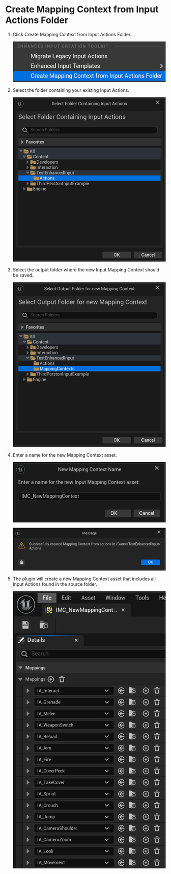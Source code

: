 # Create Mapping Context from Input Actions Folder
1. Click Create Mapping Context from Input Actions Folder.

   ![Mapping Key Values](./../images/EnhancedInputCreationToolkit_016.png)

2. Select the folder containing your existing Input Actions.

   ![Mapping Key Values](./../images/EnhancedInputCreationToolkit_017.png)

3. Select the output folder where the new Input Mapping Context should be saved.

   ![Mapping Key Values](./../images/EnhancedInputCreationToolkit_018.png)

4. Enter a name for the new Mapping Context asset.

   ![Mapping Key Values](./../images/EnhancedInputCreationToolkit_019.png)

   ![Mapping Key Values](./../images/EnhancedInputCreationToolkit_020.png)

5. The plugin will create a new Mapping Context asset that includes all Input Actions found in the source folder.

   ![Mapping Key Values](./../images/EnhancedInputCreationToolkit_021.png)
